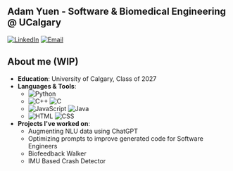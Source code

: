 ## Adam Yuen - Software & Biomedical Engineering @ UCalgary
[![LinkedIn](https://img.shields.io/badge/LinkedIn-Connect-blue?style=flat&logo=linkedin)](https://www.linkedin.com/in/adam-yuen/) 
[![Email](https://img.shields.io/badge/Email-Contact-yellow?style=flat&logo=gmail)](mailto:adam.yuen@ucalgary.ca)

## About me (WIP)
- **Education**: University of Calgary, Class of 2027
- **Languages & Tools**: 
  - ![Python](https://img.shields.io/badge/Python-ffde57?style=for-the-badge&labelColor=474747&logo=python&logoColor=4584b6)
  - ![C++](https://img.shields.io/badge/C++-004482?style=for-the-badge&labelColor=474747&logo=cplusplus&logoColor=649AD2) ![C](https://img.shields.io/badge/C-004482?style=for-the-badge&labelColor=474747&logo=c&logoColor=649AD2)
  - ![JavaScript](https://img.shields.io/badge/JavaScript-f7df1e?style=for-the-badge&labelColor=474747&logo=javascript&logoColor=f7df1e) ![Java](https://img.shields.io/badge/Java-007396?style=for-the-badge&labelColor=474747&logo=java&logoColor=007396)
  - ![HTML](https://img.shields.io/badge/HTML-E34F26?style=for-the-badge&labelColor=474747&logo=html5&logoColor=E34F26) ![CSS](https://img.shields.io/badge/CSS-1572B6?style=for-the-badge&labelColor=474747&logo=css3&logoColor=1572B6)
- **Projects I've worked on**:
  - Augmenting NLU data using ChatGPT
  - Optimizing prompts to improve generated code for Software Engineers
  - Biofeedback Walker
  - IMU Based Crash Detector

  




<!--
**SenorYuen/SenorYuen** is a ✨ _special_ ✨ repository because its `README.md` (this file) appears on your GitHub profile.

Here are some ideas to get you started:

- 🔭 I’m currently working on ...
- 🌱 I’m currently learning ...
- 👯 I’m looking to collaborate on ...
- 🤔 I’m looking for help with ...
- 💬 Ask me about ...
- 📫 How to reach me: ...
- 😄 Pronouns: ...
- ⚡ Fun fact: ...
-->
